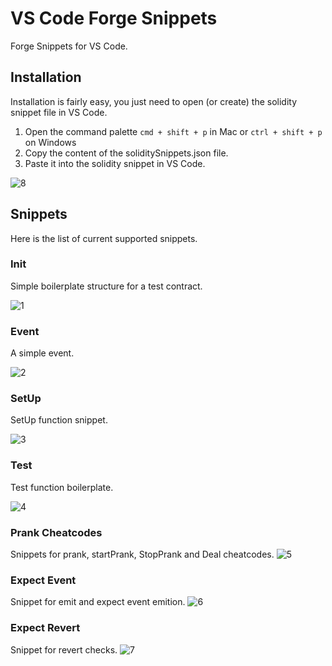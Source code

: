 # VS Code Forge Snippets
Forge Snippets for VS Code.

## Installation
Installation is fairly easy, you just need to open (or create) the solidity snippet file in VS Code.
1. Open the command palette `cmd + shift + p` in Mac or `ctrl + shift + p` on Windows
2. Copy the content of the soliditySnippets.json file.
3. Paste it into the  solidity snippet in VS Code.

![8](https://user-images.githubusercontent.com/578688/169672281-01c17816-7ca7-4c36-b890-9cdd440c8951.gif)


## Snippets
Here is the list of current supported snippets.

### Init
Simple boilerplate structure for a test contract.

![1](https://user-images.githubusercontent.com/578688/169672205-7f988aee-99a8-4d46-8e1a-c27419887a95.gif)

### Event
A simple event.

![2](https://user-images.githubusercontent.com/578688/169672213-2d6dc5b4-e672-4dca-9009-8a27798a2a8a.gif)

### SetUp
SetUp function snippet.

![3](https://user-images.githubusercontent.com/578688/169672283-e0db74a7-ff2d-4284-9111-809d2e70d511.gif)

### Test
Test function boilerplate.

![4](https://user-images.githubusercontent.com/578688/169672284-7256cbe9-4e69-4a16-9a70-219d2b07550a.gif)

### Prank Cheatcodes
Snippets for prank, startPrank, StopPrank and Deal cheatcodes.
![5](https://user-images.githubusercontent.com/578688/169672285-f6974198-5895-41cc-bedf-ec437b1b26fc.gif)

### Expect Event
Snippet for emit and expect event emition.
![6](https://user-images.githubusercontent.com/578688/169672286-c8be659d-a4e4-485f-b0e4-63d996d7eb46.gif)

### Expect Revert
Snippet for revert checks.
![7](https://user-images.githubusercontent.com/578688/169672287-d9a0cdd8-a97f-436e-a08f-70a4dd47a9f6.gif)
